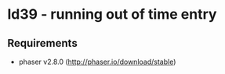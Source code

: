# ld39 - running out of time entry 

## Requirements
- phaser v2.8.0 (http://phaser.io/download/stable)
